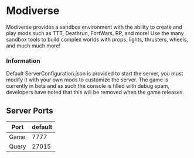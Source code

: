 # Modiverse

Modiverse provides a sandbox environment with the ability to create and play mods such as TTT, Deathrun, FortWars, RP, and more! Use the many sandbox tools to build complex worlds with props, lights, thrusters, wheels, and much much more!

### Information
Default ServerConfiguration.json is provided to start the server, you must modify it with your own mods to customize the server. The game is currently in beta and as such the console is filled with debug spam, developers have noted that this will be removed when the game releases.

## Server Ports


| Port        | default |
|-------------|---------|
| Game        | 7777    |
| Query     | 27015    |